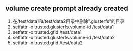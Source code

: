 ## volume create prompt already created
1. 在/test/data1和/test/data2目录中删除".glusterfs"的目录
2. setfattr -x trusted.glusterfs.volume-id /test/data1
3. setfattr -x trusted.gfid /test/data1
4. setfattr -x trusted.glusterfs.volume-id /test/data2
5. setfattr -x trusted.gfid /test/data2
